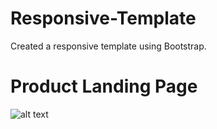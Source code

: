 # Responsive-Template
Created a responsive template using Bootstrap. 
# Product Landing Page
![alt text](https://res.cloudinary.com/dkp2goy1i/image/upload/v1636900991/bootstrapproject1_l26cz8.png)
